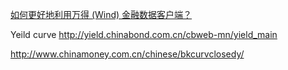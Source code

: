 [如何更好地利用万得 (Wind) 金融数据客户端？](https://www.zhihu.com/question/20373441)

Yeild curve
http://yield.chinabond.com.cn/cbweb-mn/yield_main

http://www.chinamoney.com.cn/chinese/bkcurvclosedy/
